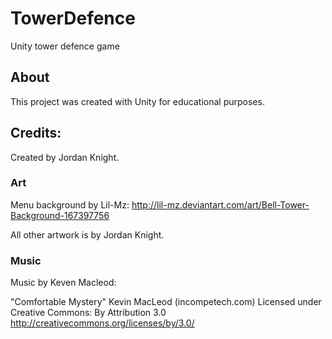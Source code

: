 # TowerDefence
Unity tower defence game

## About 

This project was created with Unity for educational purposes.

## Credits:

Created by Jordan Knight.

### Art

Menu background by Lil-Mz:
http://lil-mz.deviantart.com/art/Bell-Tower-Background-167397756

All other artwork is by Jordan Knight.

### Music

Music by Keven Macleod:

"Comfortable Mystery" Kevin MacLeod (incompetech.com) 
Licensed under Creative Commons: By Attribution 3.0
http://creativecommons.org/licenses/by/3.0/